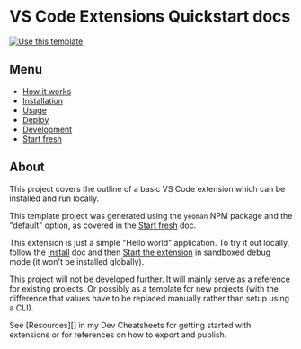 # VS Code Extensions Quickstart docs

[![Use this template](https://img.shields.io/badge/Use_this_template-2ea44f?style=for-the-badge)](https://github.com/MichaelCurrin/vsc-extension-quickstart/generate)


## Menu

- [How it works](how-it-works.md)
- [Installation](installation.md)
- [Usage](usage.md)
- [Deploy](deploy.md)
- [Development](development.md)
- [Start fresh](start-fresh.md)


## About

This project covers the outline of a basic VS Code extension which can be installed and run locally.

This template project was generated using the `yeoman` NPM package and the "default" option, as covered in the [Start fresh](start-fresh.md) doc.

This extension is just a simple "Hello world" application. To try it out locally, follow the [Install](installation.md) doc and then [Start the extension](development.md#start-the-extension) in sandboxed debug mode (it won't be installed globally).

This project will not be developed further. It will mainly serve as a reference for existing projects. Or possibly as a template for new projects (with the difference that values have to be replaced manually rather than setup using a CLI).

See [Resources][] in my Dev Cheatsheets for getting started with extensions or for references on how to export and publish.
